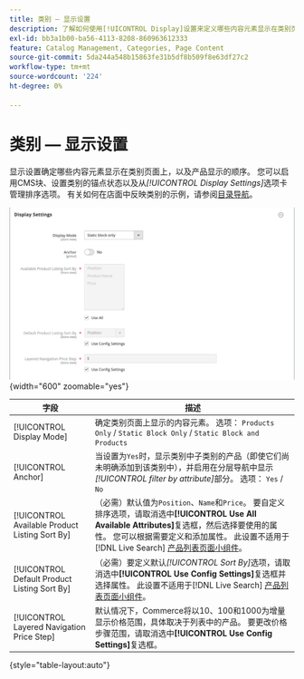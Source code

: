```yaml
---
title: 类别 — 显示设置
description: 了解如何使用[!UICONTROL Display]设置来定义哪些内容元素显示在类别页面上，以及产品的显示顺序。
exl-id: bb3a1b00-ba56-4113-8208-860963612333
feature: Catalog Management, Categories, Page Content
source-git-commit: 5da244a548b15863fe31b5df8b509f8e63df27c2
workflow-type: tm+mt
source-wordcount: '224'
ht-degree: 0%

---
```


# 类别 — 显示设置

显示设置确定哪些内容元素显示在类别页面上，以及产品显示的顺序。 您可以启用CMS块、设置类别的锚点状态以及从&#x200B;_[!UICONTROL Display Settings]_&#x200B;选项卡管理排序选项。 有关如何在店面中反映类别的示例，请参阅[目录导航](navigation.md)。

![类别的显示设置](./assets/category-display-settings.png){width="600" zoomable="yes"}

| 字段 | 描述 |
|--- |--- |
| [!UICONTROL Display Mode] | 确定类别页面上显示的内容元素。 选项： `Products Only` / `Static Block Only` / `Static Block and Products` |
| [!UICONTROL Anchor] | 当设置为`Yes`时，显示类别中子类别的产品（即使它们尚未明确添加到该类别中），并启用在分层导航中显示&#x200B;_[!UICONTROL filter by attribute]_&#x200B;部分。 选项： `Yes` / `No` |
| [!UICONTROL Available Product Listing Sort By] | （必需）默认值为`Position`、`Name`和`Price`。 要自定义排序选项，请取消选中&#x200B;**[!UICONTROL Use All Available Attributes]**&#x200B;复选框，然后选择要使用的属性。 您可以根据需要定义和添加属性。 此设置不适用于[!DNL Live Search] [产品列表页面小组件](https://experienceleague.adobe.com/zh-hans/docs/commerce/live-search/live-search-storefront/plp-styling)。 |
| [!UICONTROL Default Product Listing Sort By] | （必需）要定义默认&#x200B;_[!UICONTROL Sort By]_&#x200B;选项，请取消选中&#x200B;**[!UICONTROL Use Config Settings]**&#x200B;复选框并选择属性。 此设置不适用于[!DNL Live Search] [产品列表页面小组件](https://experienceleague.adobe.com/zh-hans/docs/commerce/live-search/live-search-storefront/plp-styling)。 |
| [!UICONTROL Layered Navigation Price Step] | 默认情况下，Commerce将以10、100和1000为增量显示价格范围，具体取决于列表中的产品。 要更改价格步骤范围，请取消选中&#x200B;**[!UICONTROL Use Config Settings]**&#x200B;复选框。 |

{style="table-layout:auto"}
